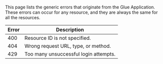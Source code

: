 This page lists the generic errors that originate from the Glue Application. These errors can occur for any resource, and they are always the same for all the resources.

| Error | Description |
| --- | --- |
| 400 | Resource ID is not specified. |
| 404 | Wrong request URL, type, or method. |
| 429 | Too many unsuccessful login attempts. |
